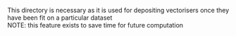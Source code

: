 This directory is necessary as it is used for depositing vectorisers once they have been fit on a particular dataset\
NOTE: this feature exists to save time for future computation
